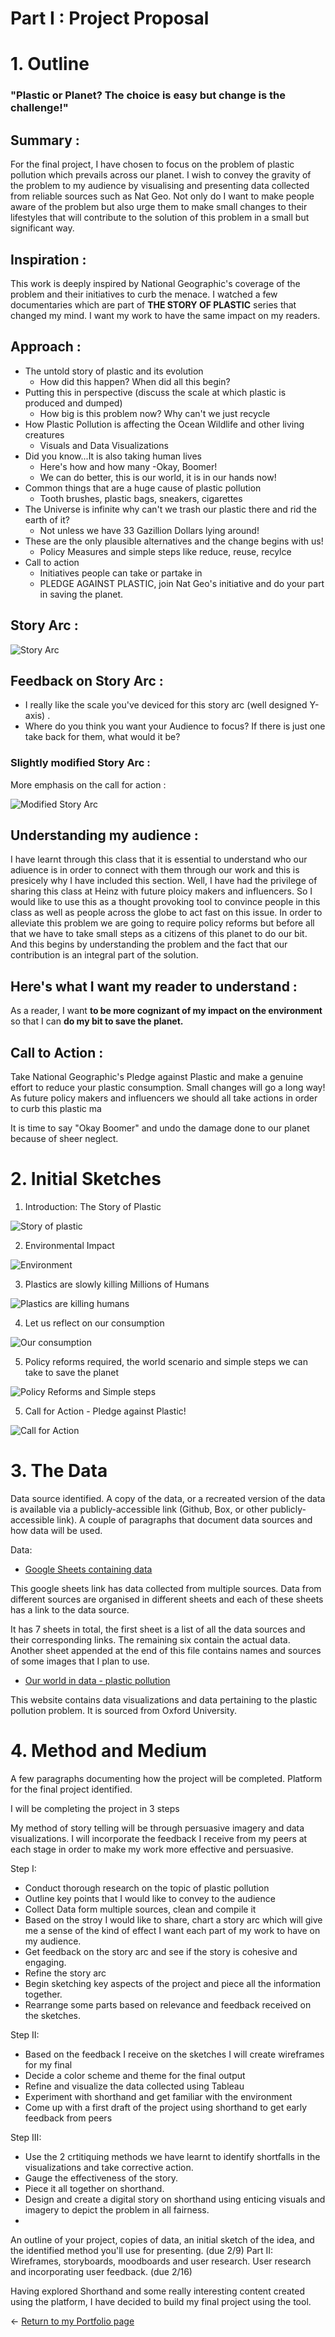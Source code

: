 # Part I : Project Proposal


# 1. Outline

### "Plastic or Planet? The choice is easy but change is the challenge!"

## Summary : 

For the final project, I have chosen to focus on the problem of plastic pollution which prevails across our planet. I wish to convey the gravity of the problem to my audience by visualising and presenting data collected from reliable sources such as Nat Geo. Not only do I want to make people aware of the problem but also urge them to make small changes to their lifestyles that will contribute to the solution of this problem in a small but significant way.

## Inspiration :

This work is deeply inspired by National Geographic's coverage of the problem and their initiatives to curb the menace. I watched a few documentaries which are part of **THE STORY OF PLASTIC** series that changed my mind. I want my work to have the same impact on my readers.


## Approach : 

- The untold story of plastic and its evolution  
  - How did this happen? When did all this begin?
- Putting this in perspective (discuss the scale at which plastic is produced and dumped) 
  - How big is this problem now? Why can't we just recycle
- How Plastic Pollution is affecting the Ocean Wildlife and other living creatures
  - Visuals and Data Visualizations
- Did you know...It is also taking human lives
  - Here's how and how many
-Okay, Boomer!
  - We can do better, this is our world, it is in our hands now!
- Common things that are a huge cause of plastic pollution
  - Tooth brushes, plastic bags, sneakers, cigarettes
- The Universe is infinite why can't we trash our plastic there and rid the earth of it?
  - Not unless we have 33 Gazillion Dollars lying around!
- These are the only plausible alternatives and the change begins with us!
  - Policy Measures and simple steps like reduce, reuse, recylce
- Call to action
  - Initiatives people can take or partake in
  - PLEDGE AGAINST PLASTIC, join Nat Geo's initiative and do your part in saving the planet.

## Story Arc : 

![Story Arc](story_arc.jpg)

## Feedback on Story Arc : 

- I really like the scale you've deviced for this story arc (well designed Y-axis) .
- Where do you think you want your Audience to focus? If there is just one take back for them, what would it be?

### Slightly modified Story Arc : 

More emphasis on the call for action : 

![Modified Story Arc](modified_story_arc.jpg)


## Understanding my audience : 

I have learnt through this class that it is essential to understand who our adiuence is in order to connect with them through our work and this is presicely why I have included this section. Well, I have had the privilege of sharing this class at Heinz with future ploicy makers and influencers. So I would like to use this as a thought provoking tool to convince people in this class as well as people across the globe to act fast on this issue. In order to alleviate this problem we are going to require policy reforms but before all that we have to take small steps as a citizens of this planet to do our bit. And this begins by understanding the problem and the fact that our contribution is an integral part of the solution.

## Here's what I want my reader to understand :

As a reader, I want **to be more cognizant of my impact on the environment** so that I can **do my bit to save the planet.**

## Call to Action : 

Take National Geographic's Pledge against Plastic and make a genuine effort to reduce your plastic consumption. Small changes will go a long way! 
As future policy makers and influencers we should all take actions in order to curb this plastic ma

It is time to say "Okay Boomer" and undo the damage done to our planet because of sheer neglect.

# 2. Initial Sketches

1. Introduction: The Story of Plastic

![Story of plastic](s1.jpg)

2. Environmental Impact

![Environment](s2.jpg)

3. Plastics are slowly killing Millions of Humans

![Plastics are killing humans](s3.jpg)

4. Let us reflect on our consumption

![Our consumption](s4.jpg)

5. Policy reforms required, the world scenario and simple steps we can take to save the planet

![Policy Reforms and Simple steps](s5.jpg)

5. Call for Action - Pledge against Plastic!

![Call for Action](s6.jpg)

# 3. The Data
Data source identified. A copy of the data, or a recreated version of the data is available via a publicly-accessible link (Github, Box, or other publicly-accessible link). A couple of paragraphs that document data sources and how data will be used.

Data: 

- [Google Sheets containing data](https://docs.google.com/spreadsheets/d/1AHCi-UIvZsHg_qm53ricrzInUJc23C5QepnS6lw2utg/edit?usp=sharing)

This google sheets link has data collected from multiple sources. Data from different sources are organised in different sheets and each of these sheets has a link to the data source.

It has 7 sheets in total, the first sheet is a list of all the data sources and their corresponding links. The remaining six contain the actual data. Another sheet appended at the end of this file contains names and sources of some images that I plan to use.

- [Our world in data - plastic pollution](https://ourworldindata.org/plastic-pollution)

This website contains data visualizations and data pertaining to the plastic pollution problem. It is sourced from Oxford University.


# 4. Method and Medium
A few paragraphs documenting how the project will be completed. Platform for the final project identified.

I will be completing the project in 3 steps

My method of story telling will be through persuasive imagery and data visualizations. I will incorporate the feedback I receive from my peers at each stage in order to make my work more effective and persuasive.

Step I: 
- Conduct thorough research on the topic of plastic pollution
- Outline key points that I would like to convey to the audience
- Collect Data form multiple sources, clean and compile it
- Based on the stroy I would like to share, chart a story arc which will give me a sense of the kind of effect I want each part of my work to have on my audience. 
- Get feedback on the story arc and see if the story is cohesive and engaging.
- Refine the story arc 
- Begin sketching key aspects of the project and piece all the information together.
- Rearrange some parts based on relevance and feedback received on the sketches.

Step II:

- Based on the feedback I receive on the sketches I will create wireframes for my final 
- Decide a color scheme and theme for the final output
- Refine and visualize the data collected using Tableau
- Experiment with shorthand and get familiar with the environment
- Come up with a first draft of the project using shorthand to get early feedback from peers

Step III:

- Use the 2 crtitiquing methods we have learnt to identify shortfalls in the visualizations and take corrective action.
- Gauge the effectiveness of the story.
- Piece it all together on shorthand. 
- Design and create a digital story on shorthand using enticing visuals and imagery to depict the problem in all fairness.
- 


An outline of your project, copies of data, an initial sketch of the idea, and the identified method you'll use for presenting. (due 2/9)
Part II: Wireframes, storyboards, moodboards and user research.  User research and incorporating user feedback. (due 2/16)


Having explored Shorthand and some really interesting content created using the platform, I have decided to build my final project using the tool. 

<- [Return to my Portfolio page](/README.md)
